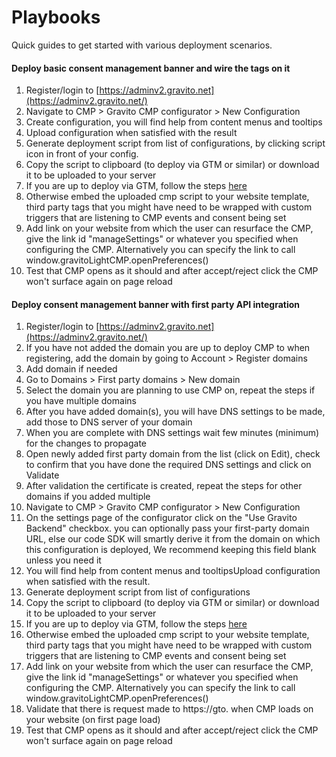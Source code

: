Playbooks
=========

Quick guides to get started with various deployment scenarios.

#### Deploy basic consent management banner and wire the tags on it

1.  Register/login to [https://adminv2.gravito.net](https://adminv2.gravito.net/)
2.  Navigate to CMP > Gravito CMP configurator > New Configuration
3.  Create configuration, you will find help from content menus and tooltips
4.  Upload configuration when satisfied with the result
5.  Generate deployment script from list of configurations, by clicking script icon in front of your config.
6.  Copy the script to clipboard (to deploy via GTM or similar) or download it to be uploaded to your server
7.  If you are up to deploy via GTM, follow the steps [here](../Gravito_Intelligent_CMP/GTM_Template.md)
8.  Otherwise embed the uploaded cmp script to your website template, third party tags that you might have need to be wrapped with custom triggers that are listening to CMP events and consent being set
9.  Add link on your website from which the user can resurface the CMP, give the link id "manageSettings" or whatever you specified when configuring the CMP. Alternatively you can specify the link to call window.gravitoLightCMP.openPreferences()
10. Test that CMP opens as it should and after accept/reject click the CMP won't surface again on page reload

#### Deploy consent management banner with first party API integration

1.  Register/login to [https://adminv2.gravito.net](https://adminv2.gravito.net/)
2.  If you have not added the domain you are up to deploy CMP to when registering, add the domain by going to Account > Register domains
3.  Add domain if needed
4.  Go to Domains > First party domains > New domain
5.  Select the domain you are planning to use CMP on, repeat the steps if you have multiple domains
6.  After you have added domain(s), you will have DNS settings to be made, add those to DNS server of your domain
7.  When you are complete with DNS settings wait few minutes (minimum) for the changes to propagate
8.  Open newly added first party domain from the list (click on Edit), check to confirm that you have done the required DNS settings and click on Validate
9.  After validation the certificate is created, repeat the steps for other domains if you added multiple
10. Navigate to CMP > Gravito CMP configurator > New Configuration
11. On the settings page of the configurator click on the "Use Gravito Backend" checkbox. you can optionally pass your first-party domain URL, else our code SDK will smartly derive it from the domain on which this configuration is deployed, We recommend keeping this field blank unless you need it
12. You will find help from content menus and tooltipsUpload configuration when satisfied with the result.
13. Generate deployment script from list of configurations
14. Copy the script to clipboard (to deploy via GTM or similar) or download it to be uploaded to your server
15. If you are up to deploy via GTM, follow the steps [here](https://web-staging.gravito.net/docs/lightcmp/integration/)
16. Otherwise embed the uploaded cmp script to your website template, third party tags that you might have need to be wrapped with custom triggers that are listening to CMP events and consent being set
17. Add link on your website from which the user can resurface the CMP, give the link id "manageSettings" or whatever you specified when configuring the CMP. Alternatively you can specify the link to call window.gravitoLightCMP.openPreferences()
18. Validate that there is request made to https://gto.<yourdomain> when CMP loads on your website (on first page load)
19. Test that CMP opens as it should and after accept/reject click the CMP won't surface again on page reload